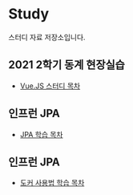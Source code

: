 # Study  
스터디 자료 저장소입니다.  
  
## 2021 2학기 동계 현장실습   
* [Vue.JS 스터디 목차]( https://github.com/seuhong98/Study/blob/main/%EC%94%A8%EC%A6%88%EC%86%8C%ED%94%84%ED%8A%B8_%EB%8F%99%EA%B3%84%20%EC%9D%B8%ED%84%B4%EC%89%BD%20%EC%8A%A4%ED%84%B0%EB%94%94/README.md )  

## 인프런 JPA
* [JPA 학습 목차]( https://github.com/seuhong98/Study/blob/main/%EC%9D%B8%ED%94%84%EB%9F%B0%20JPA/README.md )  

## 인프런 JPA
* [도커 사용법 학습 목차]( https://github.com/seuhong98/Study/blob/main/%EB%8F%84%EC%BB%A4%20%EA%B3%B5%EB%B6%80/README.md )  


